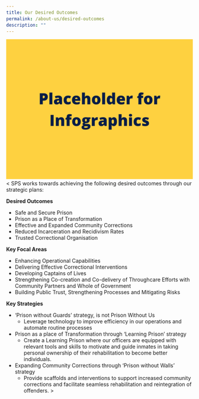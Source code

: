 ```yaml
---
title: Our Desired Outcomes
permalink: /about-us/desired-outcomes
description: ""
---
```



![](/images/Placeholder%20for%20Info.jpg)
< SPS works towards achieving the following desired outcomes through our strategic plans:

**Desired Outcomes**
* Safe and Secure Prison 
* Prison as a Place of Transformation
* Effective and Expanded Community Corrections
* Reduced Incarceration and Recidivism Rates
* Trusted Correctional Organisation

**Key Focal Areas**<br>
* Enhancing Operational Capabilities
* Delivering Effective Correctional Interventions
* Developing Captains of Lives
* Strengthening Co-creation and Co-delivery of Throughcare Efforts with Community Partners and Whole of Government
* Building Public Trust, Strengthening Processes and Mitigating Risks

**Key Strategies**
* ‘Prison without Guards’ strategy, is not Prison Without Us
	* Leverage technology to improve efficiency in our operations and automate routine processes
* Prison as a place of Transformation through ‘Learning Prison’ strategy
	* Create a Learning Prison where our officers are equipped with relevant tools and skills to motivate and guide inmates in taking personal ownership of their rehabilitation to become better individuals.
* Expanding Community Corrections through ‘Prison without Walls’ strategy
	* Provide scaffolds and interventions to support increased community corrections and facilitate seamless rehabilitation and reintegration of offenders. >